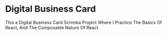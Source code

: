 # Digital Business Card

This a Digital Business Card Scrimba Project Where I Practice The Basics Of React, And The Composable Nature Of React. 